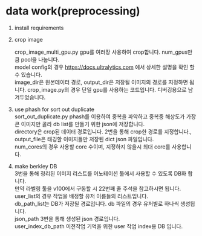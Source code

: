 # data work(preprocessing)    
    
1. install requirements  

2. crop image
       
    crop_image_multi_gpu.py gpu를 여러장 사용하여 crop합니다. num_gpus만큼 pool을 나눕니다.    
    model config의 경우 https://docs.ultralytics.com 에서 상세한 설명을 확인 할 수 있습니다.    
    image_dir은 원본데이터 경로, output_dir은 저장될 이미지의 경로를 지정하면 됩니다.
    crop_image.py의 경우 단일 gpu를 사용하는 코드입니다. 디버깅용으로 남겨두었습니다.

3. use phash for sort out duplicate    
    sort_out_duplicate.py phash를 이용하여 중복을 파악하고 중복중 해상도가 가장큰 이미지만 골라 db list를 만들기 위한 json에 저장합니다.    
    directory은 crop된 데이터 경로입니다. 2번을 통해 crop한 경로를 지정합니다., output_file은 태깅할 이미지들만 저장된 dict json 파일입니다.    
    num_cores의 경우 사용할 core 수이며, 지정하지 않을시 최대 core를 사용합니다.    

4. make berkley DB    
    3번을 통해 정리된 이미지 리스트를 어노테이션 툴에서 사용할 수 있도록 DB화 합니다.    
    만약 라벨링 툴을 v100에서 구동할 시 22번째 줄 주석을 참고하시면 됩니다.    
    user_list의 경우 작업을 배정할 유저 이름들의 리스트입니다.    
    db_path_list는 DB가 저장될 경로입니다. db 파일의 경우 유저별로 하나씩 생성됩니다.    
    json_path 3번을 통해 생성된 json 경로입니다.    
    user_index_db_path 이전작업 기억을 위한 user 작업 index용 DB 입니다.


